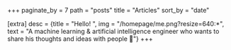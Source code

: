 +++
paginate_by = 7
path = "posts"
title = "Articles"
sort_by = "date"

[extra]
desc = {title = "Hello! ", img = "/homepage/me.png?resize=640:*", text = "A machine learning & artificial intelligence engineer who wants to share his thoughts and ideas with people 🚀"}
+++
